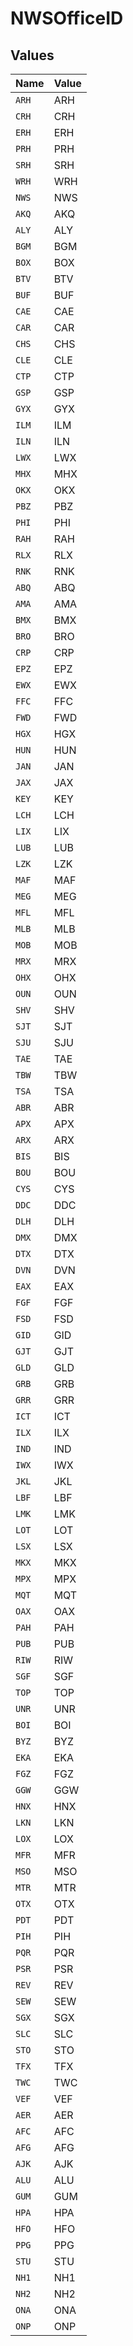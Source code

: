 # NWSOfficeID


## Values

| Name  | Value |
| ----- | ----- |
| `ARH` | ARH   |
| `CRH` | CRH   |
| `ERH` | ERH   |
| `PRH` | PRH   |
| `SRH` | SRH   |
| `WRH` | WRH   |
| `NWS` | NWS   |
| `AKQ` | AKQ   |
| `ALY` | ALY   |
| `BGM` | BGM   |
| `BOX` | BOX   |
| `BTV` | BTV   |
| `BUF` | BUF   |
| `CAE` | CAE   |
| `CAR` | CAR   |
| `CHS` | CHS   |
| `CLE` | CLE   |
| `CTP` | CTP   |
| `GSP` | GSP   |
| `GYX` | GYX   |
| `ILM` | ILM   |
| `ILN` | ILN   |
| `LWX` | LWX   |
| `MHX` | MHX   |
| `OKX` | OKX   |
| `PBZ` | PBZ   |
| `PHI` | PHI   |
| `RAH` | RAH   |
| `RLX` | RLX   |
| `RNK` | RNK   |
| `ABQ` | ABQ   |
| `AMA` | AMA   |
| `BMX` | BMX   |
| `BRO` | BRO   |
| `CRP` | CRP   |
| `EPZ` | EPZ   |
| `EWX` | EWX   |
| `FFC` | FFC   |
| `FWD` | FWD   |
| `HGX` | HGX   |
| `HUN` | HUN   |
| `JAN` | JAN   |
| `JAX` | JAX   |
| `KEY` | KEY   |
| `LCH` | LCH   |
| `LIX` | LIX   |
| `LUB` | LUB   |
| `LZK` | LZK   |
| `MAF` | MAF   |
| `MEG` | MEG   |
| `MFL` | MFL   |
| `MLB` | MLB   |
| `MOB` | MOB   |
| `MRX` | MRX   |
| `OHX` | OHX   |
| `OUN` | OUN   |
| `SHV` | SHV   |
| `SJT` | SJT   |
| `SJU` | SJU   |
| `TAE` | TAE   |
| `TBW` | TBW   |
| `TSA` | TSA   |
| `ABR` | ABR   |
| `APX` | APX   |
| `ARX` | ARX   |
| `BIS` | BIS   |
| `BOU` | BOU   |
| `CYS` | CYS   |
| `DDC` | DDC   |
| `DLH` | DLH   |
| `DMX` | DMX   |
| `DTX` | DTX   |
| `DVN` | DVN   |
| `EAX` | EAX   |
| `FGF` | FGF   |
| `FSD` | FSD   |
| `GID` | GID   |
| `GJT` | GJT   |
| `GLD` | GLD   |
| `GRB` | GRB   |
| `GRR` | GRR   |
| `ICT` | ICT   |
| `ILX` | ILX   |
| `IND` | IND   |
| `IWX` | IWX   |
| `JKL` | JKL   |
| `LBF` | LBF   |
| `LMK` | LMK   |
| `LOT` | LOT   |
| `LSX` | LSX   |
| `MKX` | MKX   |
| `MPX` | MPX   |
| `MQT` | MQT   |
| `OAX` | OAX   |
| `PAH` | PAH   |
| `PUB` | PUB   |
| `RIW` | RIW   |
| `SGF` | SGF   |
| `TOP` | TOP   |
| `UNR` | UNR   |
| `BOI` | BOI   |
| `BYZ` | BYZ   |
| `EKA` | EKA   |
| `FGZ` | FGZ   |
| `GGW` | GGW   |
| `HNX` | HNX   |
| `LKN` | LKN   |
| `LOX` | LOX   |
| `MFR` | MFR   |
| `MSO` | MSO   |
| `MTR` | MTR   |
| `OTX` | OTX   |
| `PDT` | PDT   |
| `PIH` | PIH   |
| `PQR` | PQR   |
| `PSR` | PSR   |
| `REV` | REV   |
| `SEW` | SEW   |
| `SGX` | SGX   |
| `SLC` | SLC   |
| `STO` | STO   |
| `TFX` | TFX   |
| `TWC` | TWC   |
| `VEF` | VEF   |
| `AER` | AER   |
| `AFC` | AFC   |
| `AFG` | AFG   |
| `AJK` | AJK   |
| `ALU` | ALU   |
| `GUM` | GUM   |
| `HPA` | HPA   |
| `HFO` | HFO   |
| `PPG` | PPG   |
| `STU` | STU   |
| `NH1` | NH1   |
| `NH2` | NH2   |
| `ONA` | ONA   |
| `ONP` | ONP   |